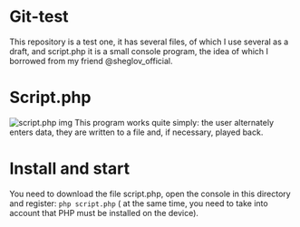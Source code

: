 # Git-test

This repository is a test one, it has several files, of which I use several as a draft, and script.php it is a small console program, the idea of which I borrowed from my friend @sheglov_official.

# Script.php
![script.php img](https://i.ibb.co/CWp6Tpc/2021-01-02-9-32-10.jpg)
This program works quite simply: the user alternately enters data, they are written to a file and, if necessary, played back.

# Install and start

You need to download the file script.php, open the console in this directory and register:
`php script.php` ( at the same time, you need to take into account that PHP must be installed on the device).
